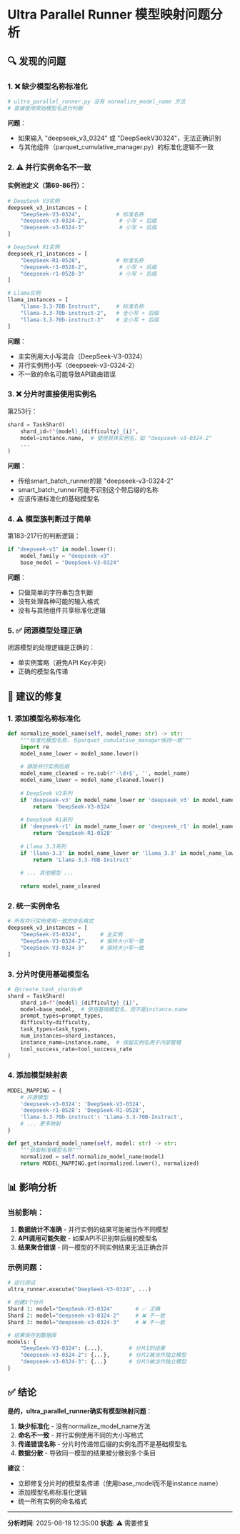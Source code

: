 # Ultra Parallel Runner 模型映射问题分析

## 🔍 发现的问题

### 1. ❌ **缺少模型名称标准化**
```python
# ultra_parallel_runner.py 没有 normalize_model_name 方法
# 直接使用原始模型名进行判断
```

**问题**：
- 如果输入 "deepseek_v3_0324" 或 "DeepSeekV30324"，无法正确识别
- 与其他组件（parquet_cumulative_manager.py）的标准化逻辑不一致

### 2. ⚠️ **并行实例命名不一致**

#### 实例池定义（第69-86行）：
```python
# DeepSeek V3实例
deepseek_v3_instances = [
    "DeepSeek-V3-0324",           # 标准名称
    "deepseek-v3-0324-2",          # 小写 + 后缀
    "deepseek-v3-0324-3"           # 小写 + 后缀
]

# DeepSeek R1实例
deepseek_r1_instances = [
    "DeepSeek-R1-0528",           # 标准名称
    "deepseek-r1-0528-2",          # 小写 + 后缀
    "deepseek-r1-0528-3"           # 小写 + 后缀
]

# Llama实例
llama_instances = [
    "Llama-3.3-70B-Instruct",     # 标准名称
    "llama-3.3-70b-instruct-2",   # 全小写 + 后缀
    "llama-3.3-70b-instruct-3"    # 全小写 + 后缀
]
```

**问题**：
- 主实例用大小写混合（DeepSeek-V3-0324）
- 并行实例用小写（deepseek-v3-0324-2）
- 不一致的命名可能导致API路由错误

### 3. ❌ **分片时直接使用实例名**

第253行：
```python
shard = TaskShard(
    shard_id=f"{model}_{difficulty}_{i}",
    model=instance.name,  # 使用具体实例名，如 "deepseek-v3-0324-2"
    ...
)
```

**问题**：
- 传给smart_batch_runner的是 "deepseek-v3-0324-2"
- smart_batch_runner可能不识别这个带后缀的名称
- 应该传递标准化的基础模型名

### 4. ⚠️ **模型族判断过于简单**

第183-217行的判断逻辑：
```python
if "deepseek-v3" in model.lower():
    model_family = "deepseek-v3"
    base_model = "DeepSeek-V3-0324"
```

**问题**：
- 只做简单的字符串包含判断
- 没有处理各种可能的输入格式
- 没有与其他组件共享标准化逻辑

### 5. ✅ **闭源模型处理正确**

闭源模型的处理逻辑是正确的：
- 单实例策略（避免API Key冲突）
- 正确的模型名传递

## 🔧 建议的修复

### 1. 添加模型名称标准化

```python
def normalize_model_name(self, model_name: str) -> str:
    """标准化模型名称，与parquet_cumulative_manager保持一致"""
    import re
    model_name_lower = model_name.lower()
    
    # 移除并行实例后缀
    model_name_cleaned = re.sub(r'-\d+$', '', model_name)
    model_name_lower = model_name_cleaned.lower()
    
    # DeepSeek V3系列
    if 'deepseek-v3' in model_name_lower or 'deepseek_v3' in model_name_lower:
        return 'DeepSeek-V3-0324'
    
    # DeepSeek R1系列
    if 'deepseek-r1' in model_name_lower or 'deepseek_r1' in model_name_lower:
        return 'DeepSeek-R1-0528'
    
    # Llama 3.3系列
    if 'llama-3.3' in model_name_lower or 'llama_3.3' in model_name_lower:
        return 'Llama-3.3-70B-Instruct'
    
    # ... 其他模型 ...
    
    return model_name_cleaned
```

### 2. 统一实例命名

```python
# 所有并行实例使用一致的命名格式
deepseek_v3_instances = [
    "DeepSeek-V3-0324",      # 主实例
    "DeepSeek-V3-0324-2",    # 保持大小写一致
    "DeepSeek-V3-0324-3"     # 保持大小写一致
]
```

### 3. 分片时使用基础模型名

```python
# 在create_task_shards中
shard = TaskShard(
    shard_id=f"{model}_{difficulty}_{i}",
    model=base_model,  # 使用基础模型名，而不是instance.name
    prompt_types=prompt_types,
    difficulty=difficulty,
    task_types=task_types,
    num_instances=shard_instances,
    instance_name=instance.name,  # 保留实例名用于内部管理
    tool_success_rate=tool_success_rate
)
```

### 4. 添加模型映射表

```python
MODEL_MAPPING = {
    # 开源模型
    'deepseek-v3-0324': 'DeepSeek-V3-0324',
    'deepseek-r1-0528': 'DeepSeek-R1-0528',
    'llama-3.3-70b-instruct': 'Llama-3.3-70B-Instruct',
    # ... 更多映射
}

def get_standard_model_name(self, model: str) -> str:
    """获取标准模型名称"""
    normalized = self.normalize_model_name(model)
    return MODEL_MAPPING.get(normalized.lower(), normalized)
```

## 📊 影响分析

### 当前影响：
1. **数据统计不准确** - 并行实例的结果可能被当作不同模型
2. **API调用可能失败** - 如果API不识别带后缀的模型名
3. **结果聚合错误** - 同一模型的不同实例结果无法正确合并

### 示例问题：
```python
# 运行测试
ultra_runner.execute("DeepSeek-V3-0324", ...)

# 创建3个分片
Shard 1: model="DeepSeek-V3-0324"       # ✅ 正确
Shard 2: model="deepseek-v3-0324-2"     # ❌ 不一致
Shard 3: model="deepseek-v3-0324-3"     # ❌ 不一致

# 结果保存到数据库
models: {
    "DeepSeek-V3-0324": {...},        # 分片1的结果
    "deepseek-v3-0324-2": {...},      # 分片2被当作独立模型
    "deepseek-v3-0324-3": {...}       # 分片3被当作独立模型
}
```

## ✅ 结论

**是的，ultra_parallel_runner确实有模型映射问题**：

1. **缺少标准化** - 没有normalize_model_name方法
2. **命名不一致** - 并行实例使用不同的大小写格式
3. **传递错误名称** - 分片时传递带后缀的实例名而不是基础模型名
4. **数据分散** - 导致同一模型的结果被分散到多个条目

**建议**：
- 立即修复分片时的模型名传递（使用base_model而不是instance.name）
- 添加模型名称标准化逻辑
- 统一所有实例的命名格式

---

**分析时间**: 2025-08-18 12:35:00
**状态**: ⚠️ 需要修复